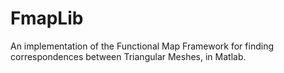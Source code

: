 # FmapLib
An implementation of the Functional Map Framework for finding correspondences between Triangular Meshes, in Matlab.
